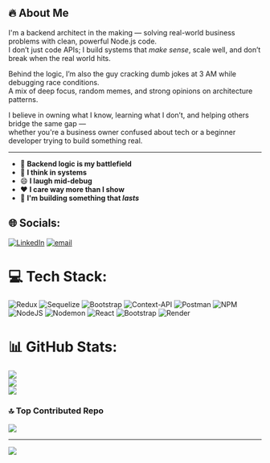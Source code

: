 ## 🔥 About Me

I'm a backend architect in the making — solving real-world business problems with clean, powerful Node.js code.  
I don’t just code APIs; I build systems that *make sense*, scale well, and don’t break when the real world hits.

Behind the logic, I’m also the guy cracking dumb jokes at 3 AM while debugging race conditions.  
A mix of deep focus, random memes, and strong opinions on architecture patterns.

I believe in owning what I know, learning what I don’t, and helping others bridge the same gap —  
whether you're a business owner confused about tech or a beginner developer trying to build something real.

---

- 🧠 **Backend logic is my battlefield**  
- 💼 **I think in systems**  
- 😄 **I laugh mid-debug**  
- ❤️ **I care way more than I show**  
- 👊 **I'm building something that *lasts***  


## 🌐 Socials:
[![LinkedIn](https://img.shields.io/badge/LinkedIn-%230077B5.svg?logo=linkedin&logoColor=white)](https://linkedin.com/in/vraj-gutam) [![email](https://img.shields.io/badge/Email-D14836?logo=gmail&logoColor=white)](mailto:gautamvraj1999@gmail.com) 

# 💻 Tech Stack:
![Redux](https://img.shields.io/badge/redux-%23593d88.svg?style=for-the-badge&logo=redux&logoColor=white) ![Sequelize](https://img.shields.io/badge/Sequelize-52B0E7?style=for-the-badge&logo=Sequelize&logoColor=white) ![Bootstrap](https://img.shields.io/badge/bootstrap-%238511FA.svg?style=for-the-badge&logo=bootstrap&logoColor=white) ![Context-API](https://img.shields.io/badge/Context--Api-000000?style=for-the-badge&logo=react) ![Postman](https://img.shields.io/badge/Postman-FF6C37?style=for-the-badge&logo=postman&logoColor=white) ![NPM](https://img.shields.io/badge/NPM-%23CB3837.svg?style=for-the-badge&logo=npm&logoColor=white) ![NodeJS](https://img.shields.io/badge/node.js-6DA55F?style=for-the-badge&logo=node.js&logoColor=white) ![Nodemon](https://img.shields.io/badge/NODEMON-%23323330.svg?style=for-the-badge&logo=nodemon&logoColor=%BBDEAD) ![React](https://img.shields.io/badge/react-%2320232a.svg?style=for-the-badge&logo=react&logoColor=%2361DAFB) ![Bootstrap](https://img.shields.io/badge/bootstrap-%238511FA.svg?style=for-the-badge&logo=bootstrap&logoColor=white) ![Render](https://img.shields.io/badge/Render-%46E3B7.svg?style=for-the-badge&logo=render&logoColor=white)
# 📊 GitHub Stats:
![](https://github-readme-stats.vercel.app/api?username=vrajgautam1&theme=dark&hide_border=false&include_all_commits=false&count_private=false)<br/>
![](https://nirzak-streak-stats.vercel.app/?user=vrajgautam1&theme=dark&hide_border=false)<br/>
![](https://github-readme-stats.vercel.app/api/top-langs/?username=vrajgautam1&theme=dark&hide_border=false&include_all_commits=false&count_private=false&layout=compact)

### 🔝 Top Contributed Repo
![](https://github-contributor-stats.vercel.app/api?username=vrajgautam1&limit=5&theme=dark&combine_all_yearly_contributions=true)

---
[![](https://visitcount.itsvg.in/api?id=vrajgautam1&icon=0&color=0)](https://visitcount.itsvg.in)

<!-- Proudly created with GPRM ( https://gprm.itsvg.in ) -->
